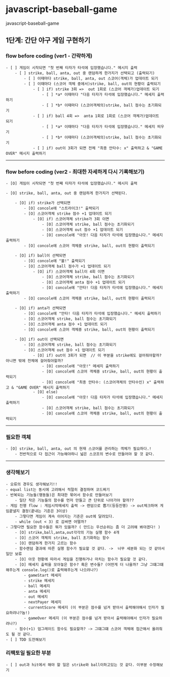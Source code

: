 # javascript-baseball-game
javascript-baseball-game

## 1단계: 간단 야구 게임 구현하기
###  flow before coding (ver1 - 간략하게)
    - [ ] 게임이 시작되면 "첫 번째 타자가 타석에 입장했습니다." 메시지 출력
        - [ ] strike, ball, anta, out 중 랜덤하게 한가지가 선택되고 (출력되기)
            - [ ] 이때마다 strike, ball, anta, out 스코어(객체)가 업데이트 되기
            - [ ] 이때마다 (스코어 객체 중에서)strike, ball, out의 현황이 출력되기
                - [ ] if) strike 3회 =>  out 1회로 (스코어 객체가)업데이트 되기
                    - [ ] *a* 이때마다 "다음 타자가 타석에 입장했습니다." 메세지 출력하기
                    - [ ] *b* 이때마다 (스코어객체의)strike, ball 점수는 초기화되기
                - [ ] if) ball 4회 =>  anta 1회로 1회로 (스코어 객체가)업데이트 되기
                    - [ ] *a* 이때마다 "다음 타자가 타석에 입장했습니다." 메세지 띄우기
                    - [ ] *b* 이때마다 (스코어객체의)strike, ball 점수는 초기화되기
                - [ ] if) out이 3회가 되면 전체 "최종 안타수: x" 출력하고 & "GAME OVER" 메시지 출력하기

***

###  flow before coding (ver2 - 최대한 자세하게 다시 기록해보기)
    - [O] 게임이 시작되면 "첫 번째 타자가 타석에 입장했습니다." 메시지 출력
    
    - [O] strike, ball, anta, out 중 랜덤하게 한가지가 선택된다.
    
        - [O] if) strike가 선택되면 
            - [O] concole에 "스트라이크!" 출력되기
            - [O] 스코어객체 strike 점수 +1 업데이트 되기
                - [O] if) 스코어객체 strike가 3회 이면
                    - [O] 스코어객체 strike, ball 점수는 초기화되기
                    - [O] 스코어객체 out 점수 +1 업데이트 되기
                    - [O] concole에 "아웃! 다음 타자가 타석에 입장했습니다." 메세지 출력하기
            - [O] concole에 스코어 객체중 strike, ball, out의 현황이 출력되기
            
        - [O] if) ball이 선택되면 
            - [O] concole에 "볼!" 출력되기
            - [O] 스코어객체 ball 점수가 +1 업데이트 되기
                - [O] if) 스코어객체 ball이 4회 이면
                    - [O] 스코어객체 strike, ball 점수는 초기화되기
                    - [O] 스코어객체 anta 점수 +1 업데이트 되기
                    - [O] concole에 "안타! 다음 타자가 타석에 입장했습니다." 메세지 출력하기
            - [O] concole에 스코어 객체중 strike, ball, out의 현황이 출력되기
                
        - [O] if) anta가 선택되면 
            - [O] concole에 "안타! 다음 타자가 타석에 입장했습니다." 메세지 출력하기
            - [O] 스코어객체 strike, ball 점수는 초기화되기
            - [O] 스코어객체 anta 점수 +1 업데이트 되기
            - [O] concole에 스코어 객체중 strike, ball, out의 현황이 출력되기

        - [O] if) out이 선택되면 
            - [O] 스코어객체 strike, ball 점수는 초기화되기
            - [O] 스코어객체 out 점수 +1 업데이트 되기
                - [O] if) out이 3회가 되면  // 이 부분을 strike에도 걸어줘야할까?아니면 밖에 전체에 걸어줘야할까?
                    - [O] concole에 "아웃!" 메세지 출력하기
                    - [O] concole에 스코어 객체중 strike, ball, out의 현황이 출력되기
                    - [O] concole에 "최종 안타수: (스코어객체의 안타수인) x" 출력하고 & "GAME OVER" 메시지 출력하기
                - [O] else) 
                    - [O] concole에 "아웃! 다음 타자가 타석에 입장했습니다." 메세지 출력하기
                    - [O] 스코어객체 strike, ball 점수는 초기화되기
                    - [O] concole에 스코어 객체중 strike, ball, out의 현황이 출력되기
                    
*** 
    
### 필요한 객체
    - [O] strike, ball, anta, out 의 현재 스코어를 관리하는 객체가 필요하다.!
        - 전반적으로 다 접근이 가능해야하니 넓은 스코프의 변수로 만들어야 할 것 같다.

*** 
    
### 생각해보기
    - 오류의 경우도 생각해보기!!
    - equal list는 동시에 고려해서 적절히 결정하며 코드짜기
    - 반복되는 기능들(행동들)은 최대한 묶어서 함수로 만들어보기
        - 일단 작은 기능들의 함수를 먼저 만들고 큰 단위로 나아가야 할까??
    - 게임 진행 flow : 게임시작메세지 출력 -> 랜덤으로 뽑기(등등진행) -> out체크하며 게임끝낼지 결정(끝내는 기준은 3이상)
        - 그렇다면 게임이 계속 이어지는 기준은 out에 달려있다.
        - while (out < 3) 로 감싸면 어떨까? 
    - 그렇다면 필요한 함수들은 뭐가 있을까? ( 만드는 우선순위는 좀 더 고려해 봐야겠다! )
        - [O] strike,ball,anta,out각각의 기능 실행 함수 4개
        - [O] 스코어 객체의 strike, ball 초기화하는 함수
        - [O] 랜덤하게 한가지 고르는 함수
        - 함수랜덤 결과에 따른 실행 함수가 필요할 것 같다. ->  너무 세분화 되는 것 같아서 일단 보류
        - [O] 아웃 현황에 따라서 게임을 진행하거나 마치는 함수가 필요할 것 같다.
        - [O] 메세지 출력을 모아놓은 함수? 혹은 변수들? (어떤게 더 나을까? 그냥 그떄그떄 해주는게 console.log()로 출력해주는게 나으려나?)
            - gameStart 메세지
            - strike 메세지 
            - ball 메세지
            - anta 메세지
            - out 메세지
            - nextPayer 메세지
            - currentScore 메세지 (이 부분은 점수를 넘겨 받아서 출력해야해서 인자가 필요하려나?놉!)
            - gameOver 메세지 (이 부분은 점수를 넘겨 받아서 출력해야해서 인자가 필요하려나?)
        - 점수(+1) 업그레이드 함수도 필요할까? -> 그떄그떄 스코어 객체에 접근해서 올려줘도 될 것 같다.
    - [ ] TDD 도전해보기


### 리팩토일 필요한 부분
    - [ ] out과 hit에서 해야 할 일은 strike와 ball이하고있는 것 같다. 이부분 수정해보기